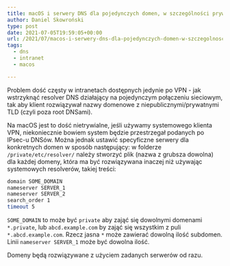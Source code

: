 ```yaml
---
title: macOS i serwery DNS dla pojedynczych domen, w szczególności prywatnych
author: Daniel Skowroński
type: post
date: 2021-07-05T19:59:05+00:00
url: /2021/07/macos-i-serwery-dns-dla-pojedynczych-domen-w-szczegolnosci-prywatnych/
tags:
  - dns
  - intranet
  - macos

---
```

Problem dość częsty w intranetach dostępnych jedynie po VPN - jak wstrzyknąć resolver DNS działający na pojedynczym połączeniu sieciowym, tak aby klient rozwiązywał nazwy domenowe z niepublicznymi/prywatnymi TLD (czyli poza root DNSami). 

Na macOS jest to dość nietrywialne, jeśli używamy systemowego klienta VPN, niekoniecznie bowiem system będzie przestrzegał podanych po IPsec-u DNSów. Można jednak ustawić specyficzne serwery dla konkretnych domen w sposób następujący: w folderze `/private/etc/resolver/` należy stworzyć plik (nazwa z grubsza dowolna) dla każdej domeny, która ma być rozwiązywana inaczej niż używając systemowych resolverów, takiej treści:

```bash
domain SOME_DOMAIN
nameserver SERVER_1
nameserver SERVER_2
search_order 1
timeout 5
```


`SOME_DOMAIN` to może być `private` aby zająć się dowolnymi domenami `*.private`, lub `abcd.example.com` by zająć się wszystkim z puli `*.abcd.example.com`. Rzecz jasna `*` może zawierać dowolną ilość subdomen. Linii `nameserver SERVER_1` może być dowolna ilość.

Domeny będą rozwiązywane z użyciem zadanych serwerów od razu.